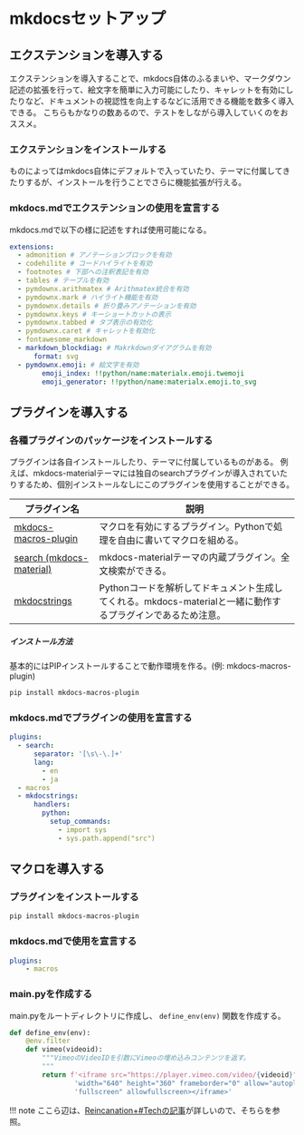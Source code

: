 # mkdocsセットアップ

## エクステンションを導入する

エクステンションを導入することで、mkdocs自体のふるまいや、マークダウン記述の拡張を行って、絵文字を簡単に入力可能にしたり、キャレットを有効にしたりなど、ドキュメントの視認性を向上するなどに活用できる機能を数多く導入できる。
こちらもかなりの数あるので、テストをしながら導入していくのをおススメ。

### エクステンションをインストールする

ものによってはmkdocs自体にデフォルトで入っていたり、テーマに付属してきたりするが、インストールを行うことでさらに機能拡張が行える。

### mkdocs.mdでエクステンションの使用を宣言する

mkdocs.mdで以下の様に記述をすれば使用可能になる。

```yaml
extensions:
  - admonition # アノテーションブロックを有効
  - codehilite # コードハイライトを有効
  - footnotes # 下部への注釈表記を有効
  - tables # テーブルを有効
  - pymdownx.arithmatex # Arithmatex統合を有効
  - pymdownx.mark # ハイライト機能を有効
  - pymdownx.details # 折り畳みアノテーションを有効
  - pymdownx.keys # キーショートカットの表示
  - pymdownx.tabbed # タブ表示の有効化
  - pymdownx.caret # キャレットを有効化
  - fontawesome_markdown
  - markdown_blockdiag: # Makrkdownダイアグラムを有効
      format: svg
  - pymdownx.emoji: # 絵文字を有効
        emoji_index: !!python/name:materialx.emoji.twemoji
        emoji_generator: !!python/name:materialx.emoji.to_svg
```

## プラグインを導入する

### 各種プラグインのパッケージをインストールする

プラグインは各自インストールしたり、テーマに付属しているものがある。
例えば、mkdocs-materialテーマには独自のsearchプラグインが導入されていたりするため、個別インストールなしにこのプラグインを使用することができる。

プラグイン名        | 説明
-------------------|----------------------------------------
[mkdocs-macros-plugin](https://github.com/fralau/mkdocs_macros_plugin)| マクロを有効にするプラグイン。Pythonで処理を自由に書いてマクロを組める。
[search (mkdocs-material)](https://squidfunk.github.io/mkdocs-material/setup/setting-up-site-search/)| mkdocs-materialテーマの内蔵プラグイン。全文検索ができる。
[mkdocstrings](https://pawamoy.github.io/mkdocstrings/)|Pythonコードを解析してドキュメント生成してくれる。mkdocs-materialと一緒に動作するプラグインであるため注意。


##### インストール方法

基本的にはPIPインストールすることで動作環境を作る。(例: mkdocs-macros-plugin)

```bash
pip install mkdocs-macros-plugin
```

### mkdocs.mdでプラグインの使用を宣言する

```yaml
plugins:
  - search:
      separator: '[\s\-\.]+'
      lang:
        - en
        - ja
  - macros
  - mkdocstrings:
      handlers:
        python:
          setup_commands:
            - import sys
            - sys.path.append("src")
```


## マクロを導入する

### プラグインをインストールする

```bash
pip install mkdocs-macros-plugin
```

### mkdocs.mdで使用を宣言する

```yaml
plugins:
    - macros
```

### main.pyを作成する

main.pyをルートディレクトリに作成し、 `define_env(env)` 関数を作成する。

```Python
def define_env(env):
    @env.filter
    def vimeo(videoid):
        """VimeoのVideoIDを引数にVimeoの埋め込みコンテンツを返す。
        """
        return f'<iframe src="https://player.vimeo.com/video/{videoid}"'\
                'width="640" height="360" frameborder="0" allow="autoplay;'\
                'fullscreen" allowfullscreen></iframe>'
```

!!! note
    ここら辺は、[Reincanation+#Techの記事](https://fereria.github.io/reincarnation_tech/10_Programming/99_Documentation/02_mkdocs_macro/)が詳しいので、そちらを参照。


